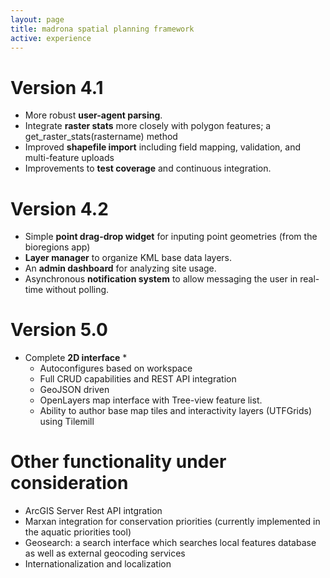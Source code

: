 ```yaml
---
layout: page
title: madrona spatial planning framework
active: experience
---
```

# Version 4.1

* More robust **user-agent parsing**. 
* Integrate **raster stats** more closely with polygon features; a get_raster_stats(rastername) method
* Improved **shapefile import** including field mapping, validation, and multi-feature uploads
* Improvements to **test coverage** and continuous integration.

# Version 4.2

* Simple **point drag-drop widget** for inputing point geometries (from the bioregions app)
* **Layer manager** to organize KML base data layers. 
* An **admin dashboard** for analyzing site usage.
* Asynchronous **notification system** to allow messaging the user in real-time without polling.

# Version 5.0 

* Complete **2D interface** 
                          * 
    * Autoconfigures based on workspace
    * Full CRUD capabilities and REST API integration 
    * GeoJSON driven
    * OpenLayers map interface with Tree-view feature list. 
    * Ability to author base map tiles and interactivity layers (UTFGrids) using Tilemill

# Other functionality under consideration 

* ArcGIS Server Rest API intgration
* Marxan integration for conservation priorities (currently implemented in the aquatic priorities tool)
* Geosearch: a search interface which searches local features database as well as external geocoding services
* Internationalization and localization
